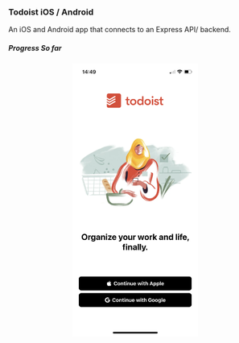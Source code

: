### Todoist iOS / Android

An iOS and Android app that connects to an Express API/ backend.

##### Progress So far

<p align="center"s>
    <img src="./docs/progress.png" width="250px" alt="Wakatime" />
</p>
